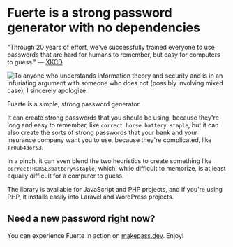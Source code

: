 # Fuerte is a strong password generator with no dependencies

"Through 20 years of effort, we've successfully trained everyone
to use passwords that are hard for humans to remember, but easy
for computers to guess." — [XKCD](https://xkcd.com/936/)

![To anyone who understands information theory and security and is in an infuriating argument with someone who does not (possibly involving mixed case), I sincerely apologize.](https://imgs.xkcd.com/comics/password_strength.png)

Fuerte is a simple, strong password generator. 

It can create strong 
passwords that you should be using, because they're long and
easy to remember, like `correct horse battery staple`,
but it can also create the sorts of strong passwords that your bank
and your insurance company want you to use, because they're
complicated, like `Tr0ub4dor&3`.

In a pinch, it can even blend the two heuristics to create something 
like `correct!HORSE3battery%staple`, which, while difficult to
memorize, is at least equally difficult for a computer to guess.

The library is available for JavaScript and PHP projects, and if
you're using PHP, it installs easily into Laravel and WordPress
projects.

## Need a new password right now?
You can experience Fuerte in action on [makepass.dev](https://makepass.dev). Enjoy!



